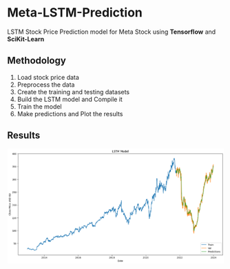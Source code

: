 # Meta-LSTM-Prediction
LSTM Stock Price Prediction model for Meta Stock using **Tensorflow** and **SciKit-Learn**

## Methodology
1. Load stock price data
2. Preprocess the data
3. Create the training and testing datasets
4. Build the LSTM model and Compile it
5. Train the model
6. Make predictions and Plot the results

## Results
![LSTM Reults](https://github.com/moebqr/Meta-LSTM-Prediction/blob/main/Meta_LSTM.png)
